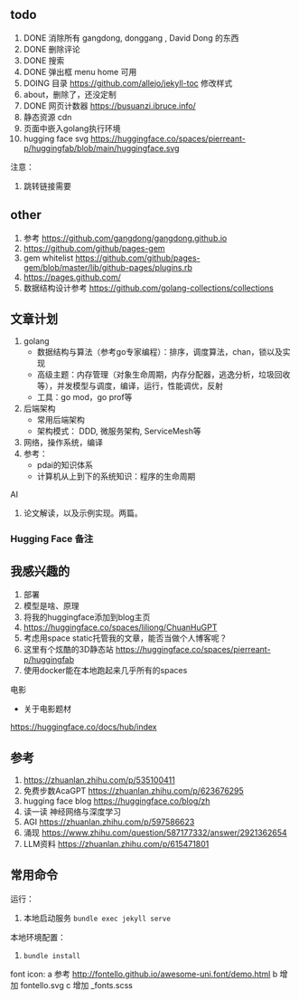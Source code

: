 ## todo

1. DONE 消除所有 gangdong, donggang , David Dong 的东西
2. DONE 删除评论
3. DONE 搜索
4. DONE 弹出框 menu home 可用
5. DOING 目录 https://github.com/allejo/jekyll-toc 修改样式
6. about，删除了，还没定制
7. DONE 网页计数器 https://busuanzi.ibruce.info/
8. 静态资源 cdn
9. 页面中嵌入golang执行环境
10. hugging face svg https://huggingface.co/spaces/pierreant-p/huggingfab/blob/main/huggingface.svg

注意：
1. 跳转链接需要

## other

1. 参考 https://github.com/gangdong/gangdong.github.io
2. https://github.com/github/pages-gem
3. gem whitelist https://github.com/github/pages-gem/blob/master/lib/github-pages/plugins.rb
4. https://pages.github.com/
5. 数据结构设计参考 https://github.com/golang-collections/collections

## 文章计划

1. golang 
   + 数据结构与算法（参考go专家编程）：排序，调度算法，chan，锁以及实现 
   + 高级主题：内存管理（对象生命周期，内存分配器，逃逸分析，垃圾回收等），并发模型与调度，编译，运行，性能调优，反射 
   + 工具：go mod，go prof等
2. 后端架构 
   + 常用后端架构 
   + 架构模式： DDD, 微服务架构, ServiceMesh等
3. 网络，操作系统，编译
4. 参考： 
   + pdai的知识体系
   + 计算机从上到下的系统知识：程序的生命周期

AI
1. 论文解读，以及示例实现。两篇。

### Hugging Face 备注 


## 我感兴趣的

1. 部署
2. 模型是啥、原理
3. 将我的huggingface添加到blog主页
4. https://huggingface.co/spaces/liliong/ChuanHuGPT
5. 考虑用space static托管我的文章，能否当做个人博客呢？
6. 这里有个炫酷的3D静态站 https://huggingface.co/spaces/pierreant-p/huggingfab
7. 使用docker能在本地跑起来几乎所有的spaces

电影
+ 关于电影题材

https://huggingface.co/docs/hub/index

## 参考

1. https://zhuanlan.zhihu.com/p/535100411
2. 免费步数AcaGPT https://zhuanlan.zhihu.com/p/623676295
3. hugging face blog https://huggingface.co/blog/zh
4. 读一读 神经网络与深度学习
5. AGI https://zhuanlan.zhihu.com/p/597586623
6. 涌现 https://www.zhihu.com/question/587177332/answer/2921362654
7. LLM资料 https://zhuanlan.zhihu.com/p/615471801

## 常用命令

运行：
1. 本地启动服务 `bundle exec jekyll serve`

本地环境配置：
1. `bundle install`

font icon: 
a 参考 http://fontello.github.io/awesome-uni.font/demo.html
b 增加 fontello.svg 
c 增加 _fonts.scss

